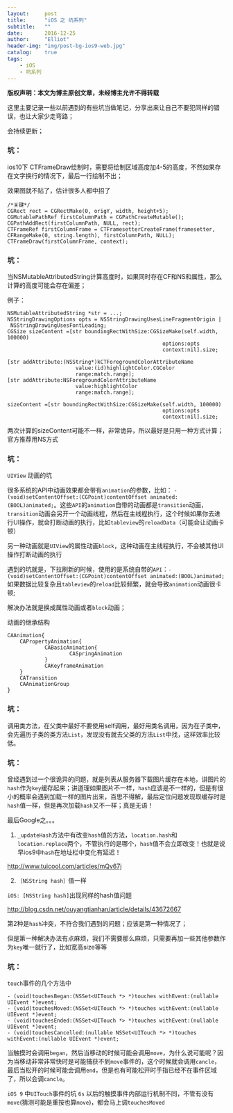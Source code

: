 ```yaml
---
layout:     post
title:      "iOS 之 坑系列"
subtitle:   ""
date:       2016-12-25
author:     "Elliot"
header-img: "img/post-bg-ios9-web.jpg"
catalog:    true
tags:
    - iOS
    - 坑系列
---
```


**版权声明：本文为博主原创文章，未经博主允许不得转载**


这里主要记录一些以前遇到的有些坑当做笔记，分享出来让自己不要犯同样的错误，也让大家少走弯路；

会持续更新；

### 坑：

ios10下 CTFrameDraw绘制时，需要将绘制区域高度加4-5的高度，不然如果存在文字换行的情况下，最后一行绘制不出；

效果图就不贴了，估计很多人都中招了

```objective_c
/*关键*/
CGRect rect = CGRectMake(0, origY, width, height+5);
CGMutablePathRef firstColumnPath = CGPathCreateMutable();
CGPathAddRect(firstColumnPath, NULL, rect);
CTFrameRef firstColumnFrame = CTFramesetterCreateFrame(framesetter, CFRangeMake(0, string.length), firstColumnPath, NULL);
CTFrameDraw(firstColumnFrame, context);
```


### 坑：

当NSMutableAttributedString计算高度时，如果同时存在CF和NS和属性，那么计算的高度可能会存在偏差；

例子：

```objective_c
NSMutableAttributedString *str = ...;
NSStringDrawingOptions opts = NSStringDrawingUsesLineFragmentOrigin |
 NSStringDrawingUsesFontLeading;
CGSize sizeContent =[str boundingRectWithSize:CGSizeMake(self.width, 100000)
                                                  options:opts
                                                  context:nil].size;

[str addAttribute:(NSString*)kCTForegroundColorAttributeName
                      value:(id)highlightColor.CGColor
                      range:match.range];
[str addAttribute:NSForegroundColorAttributeName
                      value:highlightColor
                      range:match.range];

sizeContent =[str boundingRectWithSize:CGSizeMake(self.width, 100000)
                                                  options:opts
                                                  context:nil].size;
```
两次计算的sizeContent可能不一样，非常诡异，所以最好是只用一种方式计算；官方推荐用NS方式


### 坑：

`UIView` 动画的坑

很多系统的API中动画效果都会带有`animation`的参数，比如： `- (void)setContentOffset:(CGPoint)contentOffset animated:(BOOL)animated;`。这些`API`的`animation`自带的动画都是`transition`动画，`transition`动画会另开一个动画线程，然后在主线程执行，这个时候如果你去进行UI操作，就会打断动画的执行，比如`tableview`的`reloadData`（可能会让动画卡顿）

另一种动画就是`UIView`的属性动画`block`，这种动画在主线程执行，不会被其他UI操作打断动画的执行

遇到的坑就是，下拉刷新的时候，使用的是系统自带的`API`：`- (void)setContentOffset:(CGPoint)contentOffset animated:(BOOL)animated;`
如果数据比较复杂且`tableview`的`reload`比较频繁，就会导致`animation`动画很卡顿;

解决办法就是换成属性动画或者`block`动画；

动画的继承结构
```objective_c
CAAnimation{
    CAPropertyAnimation{
            CABasicAnimation{
                    CASpringAnimation
            }
            CAKeyframeAnimation
    }
    CATransition
    CAAnimationGroup
}
```

### 坑：

调用类方法，在父类中最好不要使用self调用，最好用类名调用，因为在子类中，会先遍历子类的类方法`List`，发现没有就去父类的方法`List`中找，这样效率比较低。

### 坑：

曾经遇到过一个很诡异的问题，就是列表从服务器下载图片缓存在本地，讲图片的`hash`作为`key`缓存起来；讲道理如果图片不一样，`hash`应该是不一样的，但是有很小的概率会遇到加载一样的图片出来，百思不得解，最后定位问题发现取缓存时是`hash`值一样，但是再次加载`hash`又不一样；真是无语！

最后Google之。。。

1. `_updateHash`方法中有改变`hash`值的方法，`location.hash`和`location.replace`两个，不管执行的是哪个，`hash`值不会立即改变！也就是说早ios9中`hash`在地址栏中变化有延迟！

http://www.tuicool.com/articles/mQv67j

2. `［NSString hash］`值一样

`iOS: [NSString hash]`出现同样的hash值问题

http://blog.csdn.net/ouyangtianhan/article/details/43672667

第2种是`hash`冲突，不符合我们遇到的问题；应该是第一种情况了；

但是第一种解决办法有点麻烦，我们不需要那么麻烦，只需要再加一些其他参数作为`key`唯一就行了，比如宽高size等等


### 坑：

`touch`事件的几个方法中

```objective_c
- (void)touchesBegan:(NSSet<UITouch *> *)touches withEvent:(nullable UIEvent *)event;
- (void)touchesMoved:(NSSet<UITouch *> *)touches withEvent:(nullable UIEvent *)event;
- (void)touchesEnded:(NSSet<UITouch *> *)touches withEvent:(nullable UIEvent *)event;
- (void)touchesCancelled:(nullable NSSet<UITouch *> *)touches withEvent:(nullable UIEvent *)event;
```
当触摸时会调用`began`，然后当移动的时候可能会调用`move`，为什么说可能呢？因为当移动非常非常快时是可能捕获不到`move`事件的，这个时候就会调用`cancle`，最后当松开的时候可能会调用`end`，但是也有可能松开时手指已经不在事件区域了，所以会调`cancle`。

`iOS 9` 中`UITouch`事件的坑
`6s` 以后的触摸事件内部运行机制不同，不管有没有`move`(猜测可能是重按也算`move`)，都会马上调`touchesMoved`
